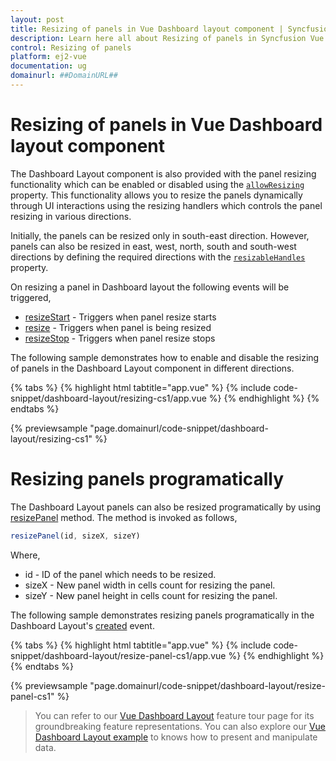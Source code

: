 ```yaml
---
layout: post
title: Resizing of panels in Vue Dashboard layout component | Syncfusion
description: Learn here all about Resizing of panels in Syncfusion Vue Dashboard layout component of Syncfusion Essential JS 2 and more.
control: Resizing of panels 
platform: ej2-vue
documentation: ug
domainurl: ##DomainURL##
---
```


# Resizing of panels in Vue Dashboard layout component

The Dashboard Layout component is also provided with the panel resizing functionality which can be enabled or disabled using the [`allowResizing`](https://ej2.syncfusion.com/vue/documentation/api/dashboard-layout/#allowresizing) property. This functionality allows you to resize the panels dynamically through UI interactions using the resizing handlers which controls the panel resizing in various directions.

Initially, the panels can be resized only in south-east direction. However, panels can also be resized in east, west, north, south and south-west directions by defining the required directions with the [`resizableHandles`](https://ej2.syncfusion.com/vue/documentation/api/dashboard-layout/#resizablehandles) property.

On resizing a panel in Dashboard layout the following events will be triggered,
* [resizeStart](https://ej2.syncfusion.com/vue/documentation/api/dashboard-layout/#resizestart) - Triggers when panel resize starts
* [resize](https://ej2.syncfusion.com/vue/documentation/api/dashboard-layout/#resize) - Triggers when panel is being resized
* [resizeStop](https://ej2.syncfusion.com/vue/documentation/api/dashboard-layout/#resizestop) - Triggers when panel resize stops

The following sample demonstrates how to enable and disable the resizing of panels in the Dashboard Layout component in different directions.

{% tabs %}
{% highlight html tabtitle="app.vue" %}
{% include code-snippet/dashboard-layout/resizing-cs1/app.vue %}
{% endhighlight %}
{% endtabs %}
        
{% previewsample "page.domainurl/code-snippet/dashboard-layout/resizing-cs1" %}

# Resizing panels programatically

The Dashboard Layout panels can also be resized programatically by using [resizePanel](https://ej2.syncfusion.com/vue/documentation/api/dashboard-layout/#resizepanel) method. The method is invoked as follows,

```js
resizePanel(id, sizeX, sizeY)

```

Where,
* id - ID of the panel which needs to be resized.
* sizeX - New panel width in cells count for resizing the panel.
* sizeY - New panel height in cells count for resizing the panel.

The following sample demonstrates resizing panels programatically in the Dashboard Layout's [created](https://ej2.syncfusion.com/vue/documentation/api/dashboard-layout/#created) event.

{% tabs %}
{% highlight html tabtitle="app.vue" %}
{% include code-snippet/dashboard-layout/resize-panel-cs1/app.vue %}
{% endhighlight %}
{% endtabs %}
        
{% previewsample "page.domainurl/code-snippet/dashboard-layout/resize-panel-cs1" %}

> You can refer to our [Vue Dashboard Layout](https://www.syncfusion.com/vue-ui-components/vue-dashboard-layout) feature tour page for its groundbreaking feature representations. You can also explore our [Vue Dashboard Layout example](https://ej2.syncfusion.com/vue/demos/#/material/dashboard-layout/default.html) to knows how to present and manipulate data.